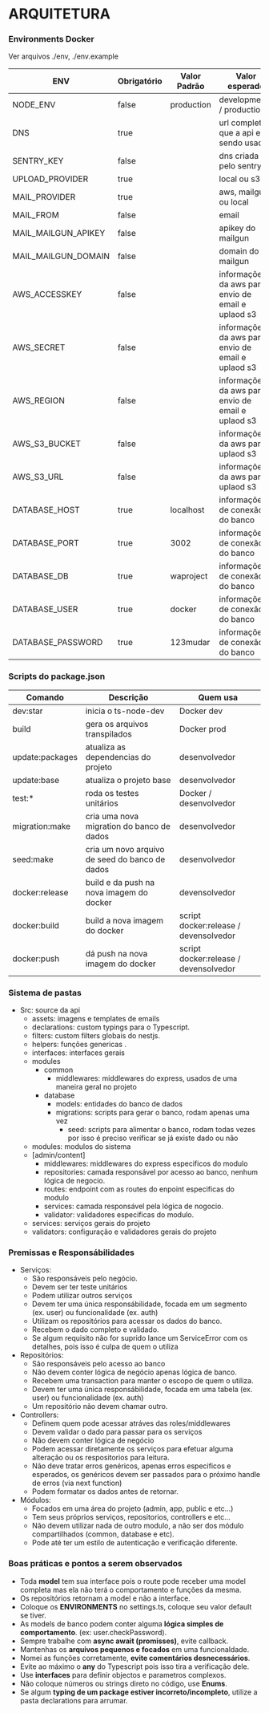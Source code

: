 ARQUITETURA
===========

### Environments Docker

Ver arquivos ./env, ./env.example

|         ENV         | Obrigatório | Valor Padrão |                   Valor esperado                   |
| ------------------- | ----------- | ------------ | -------------------------------------------------- |
| NODE_ENV            | false       | production   | developmento / production                          |
| DNS                 | true        |              | url completa que a api esta sendo usada            |
| SENTRY_KEY          | false       |              | dns criada pelo sentry.io                          |
| UPLOAD_PROVIDER     | true        |              | local ou s3                                        |
| MAIL_PROVIDER       | true        |              | aws, mailgun ou local                              |
| MAIL_FROM           | false       |              | email                                              |
| MAIL_MAILGUN_APIKEY | false       |              | apikey do mailgun                                  |
| MAIL_MAILGUN_DOMAIN | false       |              | domain do mailgun                                  |
| AWS_ACCESSKEY       | false       |              | informações da aws para envio de email e uplaod s3 |
| AWS_SECRET          | false       |              | informações da aws para envio de email e uplaod s3 |
| AWS_REGION          | false       |              | informações da aws para envio de email e uplaod s3 |
| AWS_S3_BUCKET       | false       |              | informações da aws para uplaod s3                  |
| AWS_S3_URL          | false       |              | informações da aws para uplaod s3                  |
| DATABASE_HOST       | true        | localhost    | informações de conexão do banco                    |
| DATABASE_PORT       | true        | 3002         | informações de conexão do banco                    |
| DATABASE_DB         | true        | waproject    | informações de conexão do banco                    |
| DATABASE_USER       | true        | docker       | informações de conexão do banco                    |
| DATABASE_PASSWORD   | true        | 123mudar     | informações de conexão do banco                    |


### Scripts do package.json

|     Comando     |                   Descrição                    |               Quem usa                |
| --------------- | ---------------------------------------------- | ------------------------------------- |
| dev:star        | inicia o ts-node-dev                           | Docker dev                            |
| build           | gera os arquivos transpilados                  | Docker prod                           |
| update:packages | atualiza as dependencias do projeto            | desenvolvedor                         |
| update:base     | atualiza o projeto base                        | desenvolvedor                         |
| test:*          | roda os testes unitários                       | Docker / desenvolvedor                |
| migration:make  | cria uma nova migration do banco de dados      | desenvolvedor                         |
| seed:make       | cria um novo arquivo de seed do banco de dados | desenvolvedor                         |
| docker:release  | build e da push na nova imagem do docker       | devensolvedor                         |
| docker:build    | build a nova imagem do docker                  | script docker:release / devensolvedor |
| docker:push     | dá push na nova imagem do docker               | script docker:release / devensolvedor |

### Sistema de pastas

* Src: source da api
    * assets: imagens e templates de emails
    * declarations: custom typings para o Typescript.
    * filters: custom filters globais do nestjs.
    * helpers: funções genericas .
    * interfaces: interfaces gerais
    * modules
        * common
            * middlewares: middlewares do express, usados de uma maneira geral no projeto
        * database
            * models: entidades do banco de dados
            * migrations: scripts para gerar o banco, rodam apenas uma vez
                * seed: 
                    scripts para alimentar o banco, rodam todas vezes por isso é 
                    preciso verificar se já existe dado ou não
    * modules: modulos do sistema
    * [admin/content]
        * middlewares: middlewares do express especificos do modulo
        * repositories: camada responsável por acesso ao banco, nenhum lógica de negocio.
        * routes: endpoint com as routes do enpoint especificas do modulo
        * services: camada responsável pela lógica de nogocio.
        * validator: validadores especificas do modulo.
    * services: serviços gerais do projeto
    * validators: configuração e validadores gerais do projeto

### Premissas e Responsábilidades

* Serviços:
    * São responsáveis pelo negócio.
    * Devem ser ter teste unitários
    * Podem utilizar outros serviços
    * Devem ter uma única responsábilidade, focada em um segmento (ex. user) ou funcionalidade (ex. auth)
    * Utilizam os repositórios para acessar os dados do banco.
    * Recebem o dado completo e validado.
    * Se algum requisito não for suprido lance um ServiceError com os detalhes, pois isso é culpa de quem o utiliza
* Repositórios:
    * São responsáveis pelo acesso ao banco
    * Não devem conter lógica de negócio apenas lógica de banco.
    * Recebem uma transaction para manter o escopo de quem o utiliza.
    * Devem ter uma única responsábilidade, focada em uma tabela (ex. user) ou funcionalidade (ex. auth)
    * Um repositório não devem chamar outro.
* Controllers:
    * Definem quem pode acessar atráves das roles/middlewares
    * Devem validar o dado para passar para os serviços
    * Não devem conter lógica de negócio
    * Podem acessar diretamente os serviços para efetuar alguma alteração ou os respositorios para leitura.
    * Não deve tratar erros genéricos, apenas erros especificos e esperados, os genéricos devem ser passados para o próximo handle de erros (via next function)
    * Podem formatar os dados antes de retornar.
* Módulos:
    * Focados em uma área do projeto (admin, app, public e etc...)
    * Tem seus próprios serviços, repositorios, controllers e etc...
    * Não devem utilizar nada de outro modulo, a não ser dos módulo compartilhados (common, database e etc).
    * Pode até ter um estilo de autenticação e verificação diferente.

### Boas práticas e pontos a serem observados

* Toda **model** tem sua interface pois o route pode receber uma model completa mas ela não terá o comportamento e funções da mesma.
* Os repositórios retornam a model e não a interface.
* Coloque os **ENVIRONMENTS** no settings.ts, coloque seu valor default se tiver.
* As models de banco podem conter alguma **lógica simples de comportamento**. (ex: user.checkPassword).
* Sempre trabalhe com **async await (promisses)**, evite callback.
* Mantenhas os **arquivos pequenos e focados** em uma funcionaldade.
* Nomei as funções corretamente, **evite comentários desnecessários**.
* Evite ao máximo o **any** do Typescript pois isso tira a verificação dele.
* Use **interfaces** para definir objectos e parametros complexos. 
* Não coloque números ou strings direto no código, use **Enums**.
* Se algum **typing de um package estiver incorreto/incompleto**, utilize a pasta declarations para arrumar.
